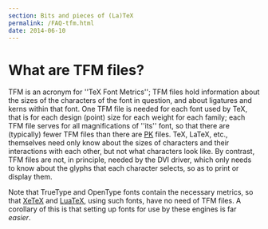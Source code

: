 ```yaml
---
section: Bits and pieces of (La)TeX
permalink: /FAQ-tfm.html
date: 2014-06-10
---
```


# What are TFM files?

TFM is an acronym for ''TeX Font Metrics''; TFM files hold
information about the sizes of the characters of the font in question,
and about ligatures and kerns within that font.  One TFM file is
needed for each font used by TeX, that is for each design (point)
size for each weight for each family; each TFM file serves for all
magnifications of ''its'' font, so that there are (typically) fewer
TFM files than there are [PK](FAQ-pk.md) files.  TeX,
LaTeX, etc.,
themselves need only know about the sizes of characters and their
interactions with each other, but not what characters look like.  By
contrast, TFM files are not, in principle, needed by the
DVI driver, which only needs to know about the glyphs that each
character selects, so as to print or display them.

Note that TrueType and OpenType fonts contain the necessary metrics,
so that [XeTeX](FAQ-xetex.md) and [LuaTeX](FAQ-luatex.md), using
such fonts, have no need of TFM files.  A corollary of this is
that setting up fonts for use by these engines is far _easier_.


